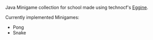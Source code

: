 Java Minigame collection for school made using technocf's [Eggine](https://github.com/technocf/eggine).

Currently implemented Minigames:
* Pong
* Snake
